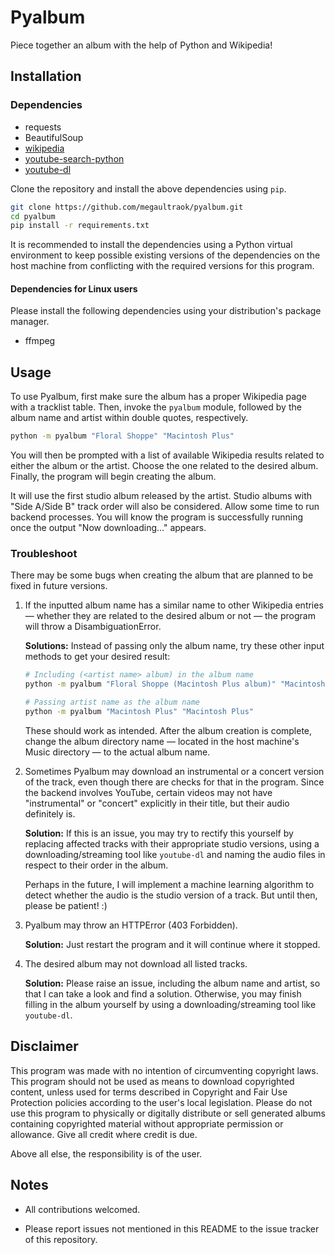 # Pyalbum

Piece together an album with the help of Python and Wikipedia!

## Installation

### Dependencies

* requests
* BeautifulSoup
* [wikipedia](https://github.com/goldsmith/Wikipedia)
* [youtube-search-python](https://github.com/alexmercerind/youtube-search-python)
* [youtube-dl](https://github.com/ytdl-org/youtube-dl)

Clone the repository and install the above dependencies using `pip`.

```bash
git clone https://github.com/megaultraok/pyalbum.git
cd pyalbum
pip install -r requirements.txt
```

It is recommended to install the dependencies using a Python virtual
environment to keep possible existing versions of the dependencies on the host
machine from conflicting with the required versions for this program.

#### Dependencies for Linux users

Please install the following dependencies using your distribution's package
manager.

* ffmpeg

## Usage

To use Pyalbum, first make sure the album has a proper Wikipedia page
with a tracklist table. Then, invoke the `pyalbum` module, followed by the album
name and artist within double quotes, respectively.

```bash
python -m pyalbum "Floral Shoppe" "Macintosh Plus"
```
You will then be prompted with a list of available Wikipedia results related to
either the album or the artist. Choose the one related to the desired album.
Finally, the program will begin creating the album.

It will use the first studio album released by the artist. Studio albums with
"Side A/Side B" track order will also be considered. Allow some time to run
backend processes. You will know the program is successfully running once the
output "Now downloading..." appears.

### Troubleshoot

There may be some bugs when creating the album that are planned to be fixed in
future versions.

1. If the inputted album name has a similar name to other Wikipedia entries
&mdash; whether they are related to the desired album or not &mdash; the program
will throw a DisambiguationError.

    **Solutions:** Instead of passing only the album name, try these other input
    methods to get your desired result:

    ```bash
    # Including (<artist name> album) in the album name
    python -m pyalbum "Floral Shoppe (Macintosh Plus album)" "Macintosh Plus"
    ```

    ```bash
    # Passing artist name as the album name
    python -m pyalbum "Macintosh Plus" "Macintosh Plus"
    ```

    These should work as intended. After the album creation is complete, change
    the album directory name &mdash; located in the host machine's Music directory
    &mdash; to the actual album name.

2. Sometimes Pyalbum may download an instrumental or a concert version of the
track, even though there are checks for that in the program. Since the backend
involves YouTube, certain videos may not have "instrumental" or "concert"
explicitly in their title, but their audio definitely is.

    **Solution:** If this is an issue, you may try to rectify this yourself by
    replacing affected tracks with their appropriate studio versions, using a
    downloading/streaming tool like `youtube-dl` and naming the audio files in
    respect to their order in the album.

    Perhaps in the future, I will implement a machine learning algorithm to
    detect whether the audio is the studio version of a track. But until then,
    please be patient! :)

3. Pyalbum may throw an HTTPError (403 Forbidden).

    **Solution:** Just restart the program and it will continue where it stopped.

4. The desired album may not download all listed tracks.

    **Solution:** Please raise an issue, including the album name and artist, so
    that I can take a look and find a solution. Otherwise, you may finish filling
    in the album yourself by using a downloading/streaming tool like `youtube-dl`.

## Disclaimer

This program was made with no intention of circumventing copyright laws. This
program should not be used as means to download copyrighted content, unless used
for terms described in Copyright and Fair Use Protection policies according to
the user's local legislation. Please do not use this program to physically or
digitally distribute or sell generated albums containing copyrighted material
without appropriate permission or allowance. Give all credit where credit is due.

Above all else, the responsibility is of the user.

## Notes

* All contributions welcomed.

* Please report issues not mentioned in this README to the issue tracker of this
 repository.

